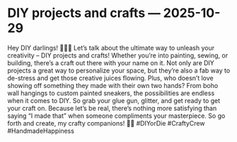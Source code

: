 # DIY projects and crafts — 2025-10-29

Hey DIY darlings! 👩‍🎨✨ Let’s talk about the ultimate way to unleash your creativity – DIY projects and crafts! Whether you’re into painting, sewing, or building, there’s a craft out there with your name on it. Not only are DIY projects a great way to personalize your space, but they’re also a fab way to de-stress and get those creative juices flowing. Plus, who doesn’t love showing off something they made with their own two hands? From boho wall hangings to custom painted sneakers, the possibilities are endless when it comes to DIY. So grab your glue gun, glitter, and get ready to get your craft on. Because let’s be real, there’s nothing more satisfying than saying “I made that” when someone compliments your masterpiece. So go forth and create, my crafty companions! 🎨💫 #DIYorDie #CraftyCrew #HandmadeHappiness